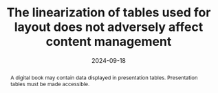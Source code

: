 ---
title: The linearization of tables used for layout does not adversely affect content management
abstract: A digital book may contain data displayed in presentation tables. Presentation tables must be made accessible.
categories:
  - Structure and Code
agrege: O4238-E077
opquast: 4 238
indiceebook: "77"
description: Rule 077
before: "076"
weight: "077"
after: "078"
actif: "1"
layout: rules
date: 2024-09-18
tags:
  - display
  - Accessibility
  - Readability
objectif:
  - Allow users to easily navigate through information provided by a table.
  - Improve accessibility of content to readers with disabilities
Meo:
  - To understand the visually impaired, the contents of the cells must be able to linearize, because helper technologies will browse and transcribe equally all cells (<th> / <td>) across all lines (<tr>) of the table
Controle:
  - Check the epub HTML page source code
epubcheck: null
ace: null
humancheck: true
ReadiumGoToolkit: null
Source:
  - Opquast
Referentiel:
  - "[Web Content Accessibility Guidelines (WCAG) 1.3.1 Info and Relationships Level A](https://www.w3.org/TR/WCAG22/#info-and-relationships)"
steps:
  - Production numérique
---
